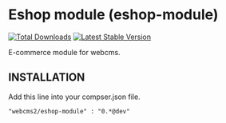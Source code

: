 Eshop module (eshop-module)
==========================

[![Total Downloads](https://poser.pugx.org/webcms2/eshop-module/downloads.png)](https://packagist.org/packages/webcms2/eshop-module)
[![Latest Stable Version](https://poser.pugx.org/webcms2/eshop-module/v/stable.png)](https://github.com/webcms2/eshop-module/releases)

E-commerce module for webcms.

INSTALLATION
-----------

Add this line into your compser.json file.

```
"webcms2/eshop-module" : "0.*@dev"
```
